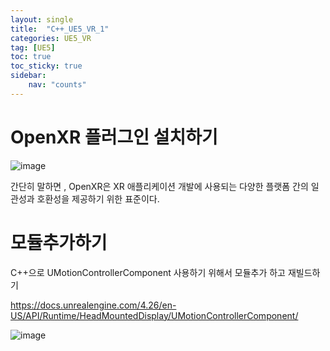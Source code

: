 ```yaml
---
layout: single
title:  "C++_UE5_VR_1"
categories: UE5_VR
tag: [UE5]
toc: true
toc_sticky: true
sidebar:
    nav: "counts"
---
```


# OpenXR 플러그인 설치하기
![image](https://github.com/silverlnng/VRFirstProject/assets/112385982/b4f473e8-032e-49ab-850c-7d01038b8042)
   

간단히 말하면 , OpenXR은 XR 애플리케이션 개발에 사용되는 다양한 플랫폼 간의 일관성과 호환성을 제공하기 위한 표준이다.



# 모듈추가하기
C++으로 UMotionControllerComponent 사용하기 위해서 모듈추가 하고 재빌드하기

https://docs.unrealengine.com/4.26/en-US/API/Runtime/HeadMountedDisplay/UMotionControllerComponent/
   

![image](https://github.com/silverlnng/VRFirstProject/assets/112385982/f5dd8c6e-9c1b-41af-9264-08fc1364754a)   

